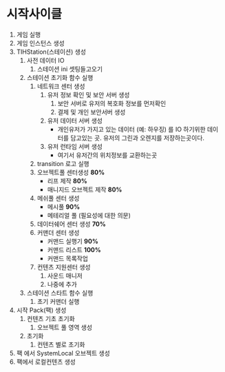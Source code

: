 # 시작사이클
1. 게임 실행
2. 게임 인스턴스 생성
3. TIHStation(스테이션) 생성
	1. 사전 데이터 IO
		1. 스테이션 ini 셋팅들고오기
	2. 스테이션 초기화 함수 실행
		1. 네트워크 센터 생성
			1. 유저 정보 확인 및 보안 서버 생성
				1. 보안 서버로 유저의 복호화 정보를 먼저확인
				2. 결제 및 개인 보안서버 생성
			2. 유저 데이터 서버 생성
				+ 개인유저가 가지고 있는 데이터 (예: 하우징) 를 IO 하기위한 데이터를 담고있는 곳. 유저의 그린과 오렌지를 저장하는곳이다.
			3. 유저 런타임 서버 생성
				- 여기서 유저간의 위치정보를 교환하는곳 
		2. transition 로고 실행
		3. 오브젝트풀 센터생성 **80%**
			+ 리프 제작 **80%**
			+ 매니지드 오브젝트 제작 **80%**
		1. 메쉬풀 센터 생성
			+ 메시풀 **90%**
			+ 메테리얼 풀 (필요성에 대한 의문) 
		2. 데이터쉐어 센터 생성 **70%**
		3. 커맨더 센터 생성
			+ 커맨드 실행기 **90%**
			+ 커맨드 리스트 **100%**
			+ 커맨드 목록작업 
		4. 컨텐츠 지원센터 생성
			1. 사운드 매니저
			2. 나중에 추가
	3. 스테이션 스타트 함수 실행
		1. 초기 커맨더 실행
5. 시작 Pack(팩) 생성
	1. 컨텐츠 기초 초기화
		1. 오브젝트 풀 영역 생성
	2. 초기화
		1. 컨텐츠 별로 초기화
6. 팩 에서 SystemLocal 오브젝트 생성
7. 팩에서 로컬컨텐츠 생성